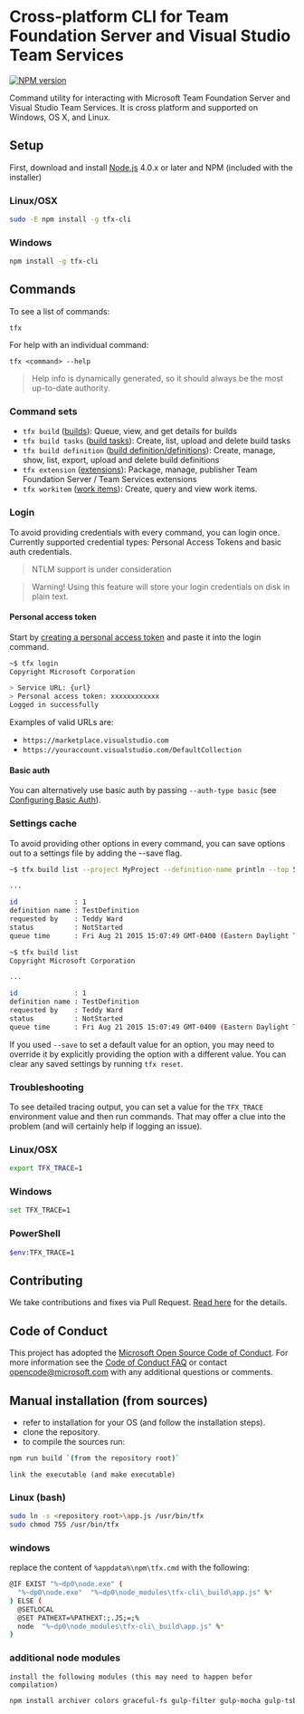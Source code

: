 # Cross-platform CLI for Team Foundation Server and Visual Studio Team Services

[![NPM version](https://badge.fury.io/js/tfx-cli.svg)](http://badge.fury.io/js/tfx-cli)

Command utility for interacting with Microsoft Team Foundation Server and Visual Studio Team Services. It is cross platform and supported on Windows, OS X, and Linux.

## Setup

First, download and install [Node.js](http://nodejs.org) 4.0.x or later and NPM (included with the installer)

### Linux/OSX
```bash
sudo -E npm install -g tfx-cli
```

### Windows
```bash
npm install -g tfx-cli
```

## Commands

To see a list of commands:
```
tfx
```

For help with an individual command:
```
tfx <command> --help
```

> Help info is dynamically generated, so it should always be the most up-to-date authority.

### Command sets

* `tfx build` ([builds](docs/builds.md)): Queue, view, and get details for builds
* `tfx build tasks` ([build tasks](docs/buildtasks.md)): Create, list, upload and delete build tasks
* `tfx build definition` ([build definition/definitions](docs/definitions.md)): Create, manage, show, list, export, upload and delete build definitions
* `tfx extension` ([extensions](docs/extensions.md)): Package, manage, publisher Team Foundation Server / Team Services extensions
* `tfx workitem` ([work items](docs/workitems.md)): Create, query and view work items.

### Login

To avoid providing credentials with every command, you can login once. Currently supported credential types: Personal Access Tokens and basic auth credentials.

> NTLM support is under consideration

> Warning! Using this feature will store your login credentials on disk in plain text.

#### Personal access token

Start by [creating a personal access token](http://roadtoalm.com/2015/07/22/using-personal-access-tokens-to-access-visual-studio-online) and paste it into the login command.

```bash
~$ tfx login
Copyright Microsoft Corporation

> Service URL: {url}
> Personal access token: xxxxxxxxxxxx
Logged in successfully
```

Examples of valid URLs are:

* `https://marketplace.visualstudio.com` 
* `https://youraccount.visualstudio.com/DefaultCollection`

#### Basic auth

You can alternatively use basic auth by passing `--auth-type basic` (see [Configuring Basic Auth](docs/configureBasicAuth.md)).

### Settings cache

To avoid providing other options in every command, you can save options out to a settings file by adding the --save flag.

```bash
~$ tfx build list --project MyProject --definition-name println --top 5 --save

...

id              : 1
definition name : TestDefinition
requested by    : Teddy Ward
status          : NotStarted
queue time      : Fri Aug 21 2015 15:07:49 GMT-0400 (Eastern Daylight Time)

~$ tfx build list
Copyright Microsoft Corporation

...

id              : 1
definition name : TestDefinition
requested by    : Teddy Ward
status          : NotStarted
queue time      : Fri Aug 21 2015 15:07:49 GMT-0400 (Eastern Daylight Time)
```

If you used `--save` to set a default value for an option, you may need to override it by explicitly providing the option with a different value. You can clear any saved settings by running `tfx reset`. 

### Troubleshooting

To see detailed tracing output, you can set a value for the `TFX_TRACE` environment value and then run commands.  That may offer a clue into the problem (and will certainly help if logging an issue).

### Linux/OSX
```bash
export TFX_TRACE=1
```

### Windows
```bash
set TFX_TRACE=1
```

### PowerShell
```bash
$env:TFX_TRACE=1
```

## Contributing

We take contributions and fixes via Pull Request. [Read here](docs/contributions.md) for the details.

## Code of Conduct

This project has adopted the [Microsoft Open Source Code of Conduct](https://opensource.microsoft.com/codeofconduct/). For more information see the [Code of Conduct FAQ](https://opensource.microsoft.com/codeofconduct/faq/) or contact [opencode@microsoft.com](mailto:opencode@microsoft.com) with any additional questions or comments.

## Manual installation (from sources)
* refer to installation for your OS (and follow the installation steps).
* clone the repository.
* to compile the sources run:
```bash 
npm run build `(from the repository root)`
```
`link the executable (and make executable)`
### Linux (bash)
```bash
sudo ln -s <repository root>\app.js /usr/bin/tfx
sudo chmod 755 /usr/bin/tfx
```
### windows 
replace the content of `%appdata%\npm\tfx.cmd` with the following: 
```bash
@IF EXIST "%~dp0\node.exe" (
  "%~dp0\node.exe"  "%~dp0\node_modules\tfx-cli\_build\app.js" %*
) ELSE (
  @SETLOCAL
  @SET PATHEXT=%PATHEXT:;.JS;=;%
  node  "%~dp0\node_modules\tfx-cli\_build\app.js" %*
)
```
### additional node modules
`install the following modules (this may need to happen befor compilation)`
```bash
npm install archiver colors graceful-fs gulp-filter gulp-mocha gulp-tsb gulp-util is-utf8 pug jszip node-uuid prompt q readable-stream ts-promise typescript unique-stream user-home validator vso-node-api xml2js del os-homedir copy-paste shelljs lodash minimatch@3.0.2 pretty-hrtime liftoff tildify interpret v8flags minimist onecolor winreg glob json-in-place mkdirp
```
